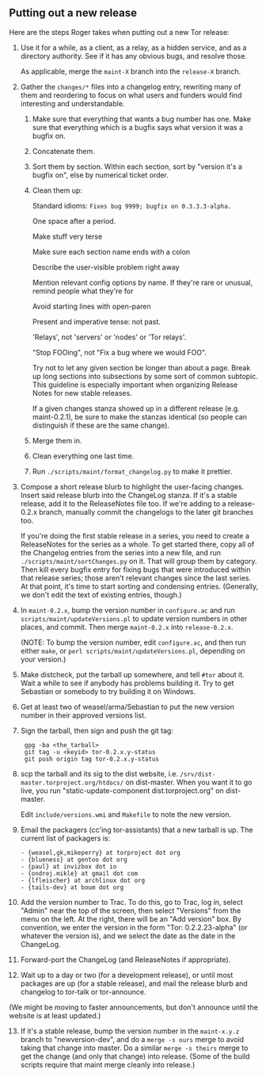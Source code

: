 
Putting out a new release
-------------------------

Here are the steps Roger takes when putting out a new Tor release:

1. Use it for a while, as a client, as a relay, as a hidden service,
   and as a directory authority. See if it has any obvious bugs, and
   resolve those.

   As applicable, merge the `maint-X` branch into the `release-X` branch.

2. Gather the `changes/*` files into a changelog entry, rewriting many
   of them and reordering to focus on what users and funders would find
   interesting and understandable.

   1. Make sure that everything that wants a bug number has one.
      Make sure that everything which is a bugfix says what version
      it was a bugfix on.

   2. Concatenate them.

   3. Sort them by section. Within each section, sort by "version it's
      a bugfix on", else by numerical ticket order.

   4. Clean them up:

      Standard idioms:
      `Fixes bug 9999; bugfix on 0.3.3.3-alpha.`

      One space after a period.

      Make stuff very terse

      Make sure each section name ends with a colon

      Describe the user-visible problem right away

      Mention relevant config options by name.  If they're rare or unusual,
      remind people what they're for

      Avoid starting lines with open-paren

      Present and imperative tense: not past.

      'Relays', not 'servers' or 'nodes' or 'Tor relays'.

      "Stop FOOing", not "Fix a bug where we would FOO".

      Try not to let any given section be longer than about a page. Break up
      long sections into subsections by some sort of common subtopic. This
      guideline is especially important when organizing Release Notes for
      new stable releases.

      If a given changes stanza showed up in a different release (e.g.
      maint-0.2.1), be sure to make the stanzas identical (so people can
      distinguish if these are the same change).

   5. Merge them in.

   6. Clean everything one last time.

   7. Run `./scripts/maint/format_changelog.py` to make it prettier.

3. Compose a short release blurb to highlight the user-facing
   changes. Insert said release blurb into the ChangeLog stanza. If it's
   a stable release, add it to the ReleaseNotes file too. If we're adding
   to a release-0.2.x branch, manually commit the changelogs to the later
   git branches too.

   If you're doing the first stable release in a series, you need to
   create a ReleaseNotes for the series as a whole.  To get started
   there, copy all of the Changelog entries from the series into a new
   file, and run `./scripts/maint/sortChanges.py` on it.  That will
   group them by category.  Then kill every bugfix entry for fixing
   bugs that were introduced within that release series; those aren't
   relevant changes since the last series.  At that point, it's time
   to start sorting and condensing entries.  (Generally, we don't edit the
   text of existing entries, though.)

4. In `maint-0.2.x`, bump the version number in `configure.ac` and run
   `scripts/maint/updateVersions.pl` to update version numbers in other
   places, and commit.  Then merge `maint-0.2.x` into `release-0.2.x`.

   (NOTE: To bump the version number, edit `configure.ac`, and then run
   either `make`, or `perl scripts/maint/updateVersions.pl`, depending on
   your version.)

5. Make distcheck, put the tarball up somewhere, and tell `#tor` about
   it. Wait a while to see if anybody has problems building it. Try to
   get Sebastian or somebody to try building it on Windows.

6. Get at least two of weasel/arma/Sebastian to put the new version number
   in their approved versions list.

7. Sign the tarball, then sign and push the git tag:

        gpg -ba <the_tarball>
        git tag -u <keyid> tor-0.2.x.y-status
        git push origin tag tor-0.2.x.y-status

8. scp the tarball and its sig to the dist website, i.e.
   `/srv/dist-master.torproject.org/htdocs/` on dist-master. When you want
   it to go live, you run "static-update-component dist.torproject.org"
   on dist-master.

   Edit `include/versions.wmi` and `Makefile` to note the new version.

9. Email the packagers (cc'ing tor-assistants) that a new tarball is up.
   The current list of packagers is:

       - {weasel,gk,mikeperry} at torproject dot org
       - {blueness} at gentoo dot org
       - {paul} at invizbox dot io
       - {ondrej.mikle} at gmail dot com
       - {lfleischer} at archlinux dot org
       - {tails-dev} at boum dot org

10. Add the version number to Trac.  To do this, go to Trac, log in,
    select "Admin" near the top of the screen, then select "Versions" from
    the menu on the left.  At the right, there will be an "Add version"
    box.  By convention, we enter the version in the form "Tor:
    0.2.2.23-alpha" (or whatever the version is), and we select the date as
    the date in the ChangeLog.

11. Forward-port the ChangeLog (and ReleaseNotes if appropriate).

12. Wait up to a day or two (for a development release), or until most
    packages are up (for a stable release), and mail the release blurb and
    changelog to tor-talk or tor-announce.

   (We might be moving to faster announcements, but don't announce until
   the website is at least updated.)

13. If it's a stable release, bump the version number in the `maint-x.y.z`
    branch to "newversion-dev", and do a `merge -s ours` merge to avoid
    taking that change into master.  Do a similar `merge -s theirs`
    merge to get the change (and only that change) into release.  (Some
    of the build scripts require that maint merge cleanly into release.)
